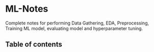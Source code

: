# ML-Notes
Complete notes for performing Data Gathering, EDA, Preprocessing, Training ML model, evaluating model and hyperparameter tuning.
## Table of contents

<!--stackedit_data:
eyJoaXN0b3J5IjpbLTE3MjI2OTA1MDAsLTIwODkwMTA0NzIsMT
I3ODA2NDYxOF19
-->